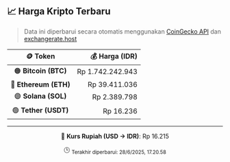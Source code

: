 

<!-- HARGA_KRIPTO -->
## 📈 Harga Kripto Terbaru

> Data ini diperbarui secara otomatis menggunakan [CoinGecko API](https://www.coingecko.com/) dan [exchangerate.host](https://exchangerate.host/)

<div align="center">

| 🪙 Token | 💰 Harga (IDR) |
|:------:|---------------:|
| 🟠 **Bitcoin (BTC)**   | Rp 1.742.242.943 |
| 🔵 **Ethereum (ETH)**  | Rp 39.411.036 |
| 🟣 **Solana (SOL)**    | Rp 2.389.798 |
| 🟢 **Tether (USDT)**   | Rp 16.236 |

---

💱 **Kurs Rupiah (USD → IDR)**: Rp 16.215

🕒 <sub>Terakhir diperbarui: 28/6/2025, 17.20.58</sub>

</div>
<!-- /HARGA_KRIPTO -->